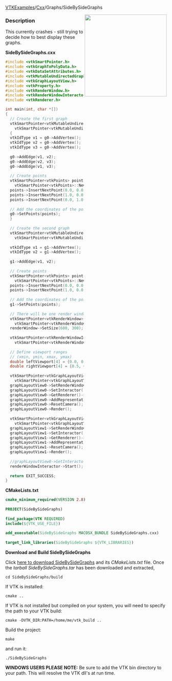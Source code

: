 [VTKExamples](/home/)/[Cxx](/Cxx)/Graphs/SideBySideGraphs

<img align="right" src="https://github.com/lorensen/VTKExamples/blob/gh-pages/Testing/Baseline/Graphs/TestSideBySideGraphs.png?raw=true" width="256" />

### Description
This currently crashes - still trying to decide how to best display these graphs.

**SideBySideGraphs.cxx**
```c++
#include <vtkSmartPointer.h>
#include <vtkGraphToPolyData.h>
#include <vtkDataSetAttributes.h>
#include <vtkMutableUndirectedGraph.h>
#include <vtkGraphLayoutView.h>
#include <vtkProperty.h>
#include <vtkRenderWindow.h>
#include <vtkRenderWindowInteractor.h>
#include <vtkRenderer.h>

int main(int, char *[])
{
  // Create the first graph
  vtkSmartPointer<vtkMutableUndirectedGraph> g0 = 
    vtkSmartPointer<vtkMutableUndirectedGraph>::New();
  {
  vtkIdType v1 = g0->AddVertex();
  vtkIdType v2 = g0->AddVertex();
  vtkIdType v3 = g0->AddVertex();
 
  g0->AddEdge(v1, v2);
  g0->AddEdge(v2, v3);
  g0->AddEdge(v1, v3);
  
  // Create points
  vtkSmartPointer<vtkPoints> points = 
    vtkSmartPointer<vtkPoints>::New();
  points->InsertNextPoint(0.0, 0.0, 0.0);
  points->InsertNextPoint(1.0, 0.0, 0.0);
  points->InsertNextPoint(0.0, 1.0, 0.0);
    
  // Add the coordinates of the points to the graph
  g0->SetPoints(points);
  }
  
  // Create the second graph
  vtkSmartPointer<vtkMutableUndirectedGraph> g1 = 
    vtkSmartPointer<vtkMutableUndirectedGraph>::New();
 
  vtkIdType v1 = g1->AddVertex();
  vtkIdType v2 = g1->AddVertex();
   
  g1->AddEdge(v1, v2);
   
  // Create points
  vtkSmartPointer<vtkPoints> points = 
    vtkSmartPointer<vtkPoints>::New();
  points->InsertNextPoint(0.0, 0.0, 0.0);
  points->InsertNextPoint(1.0, 0.0, 0.0);
      
  // Add the coordinates of the points to the graph
  g1->SetPoints(points);
  
  // There will be one render window
  vtkSmartPointer<vtkRenderWindow> renderWindow = 
    vtkSmartPointer<vtkRenderWindow>::New();
  renderWindow->SetSize(600, 300);
 
  vtkSmartPointer<vtkRenderWindowInteractor> renderWindowInteractor = 
    vtkSmartPointer<vtkRenderWindowInteractor>::New();
  
  // Define viewport ranges
  // (xmin, ymin, xmax, ymax)
  double leftViewport[4] = {0.0, 0.0, 0.5, 1.0};
  double rightViewport[4] = {0.5, 0.0, 1.0, 1.0};
   
  vtkSmartPointer<vtkGraphLayoutView> graphLayoutView0 = 
    vtkSmartPointer<vtkGraphLayoutView>::New();
  graphLayoutView0->SetRenderWindow(renderWindow);
  graphLayoutView0->SetInteractor(renderWindowInteractor);
  graphLayoutView0->GetRenderer()->SetViewport(leftViewport);
  graphLayoutView0->AddRepresentationFromInput(g0);
  graphLayoutView0->ResetCamera();
  graphLayoutView0->Render();
  
  vtkSmartPointer<vtkGraphLayoutView> graphLayoutView1 = 
    vtkSmartPointer<vtkGraphLayoutView>::New();
  graphLayoutView1->SetRenderWindow(renderWindow);
  graphLayoutView1->SetInteractor(renderWindowInteractor);
  graphLayoutView1->GetRenderer()->SetViewport(rightViewport);
  graphLayoutView1->AddRepresentationFromInput(g1);
  graphLayoutView1->ResetCamera();
  graphLayoutView1->Render();
    
  //graphLayoutView0->GetInteractor()->Start();
  renderWindowInteractor->Start();
  
  return EXIT_SUCCESS;
}
```
**CMakeLists.txt**
```cmake
cmake_minimum_required(VERSION 2.8)
 
PROJECT(SideBySideGraphs)
 
find_package(VTK REQUIRED)
include(${VTK_USE_FILE})
 
add_executable(SideBySideGraphs MACOSX_BUNDLE SideBySideGraphs.cxx)
 
target_link_libraries(SideBySideGraphs ${VTK_LIBRARIES})
```

**Download and Build SideBySideGraphs**

Click [here to download SideBySideGraphs](https://github.com/lorensen/VTKWikiExamplesTarballs/raw/master/SideBySideGraphs.tar) and its *CMakeLists.txt* file.
Once the *tarball SideBySideGraphs.tar* has been downloaded and extracted,
```
cd SideBySideGraphs/build 
```
If VTK is installed:
```
cmake ..
```
If VTK is not installed but compiled on your system, you will need to specify the path to your VTK build:
```
cmake -DVTK_DIR:PATH=/home/me/vtk_build ..
```
Build the project:
```
make
```
and run it:
```
./SideBySideGraphs
```
**WINDOWS USERS PLEASE NOTE:** Be sure to add the VTK bin directory to your path. This will resolve the VTK dll's at run time.

